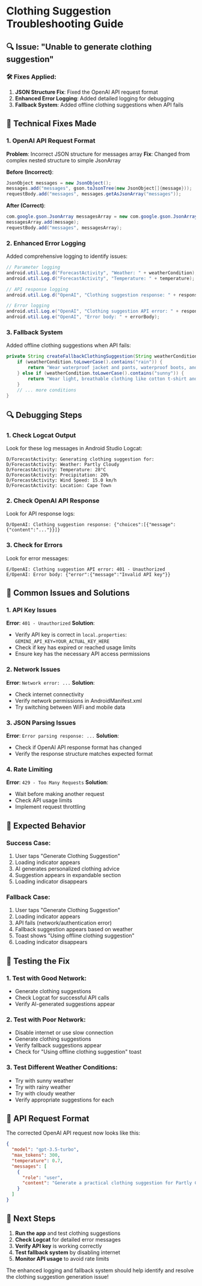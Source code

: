 # Clothing Suggestion Troubleshooting Guide

## 🔍 **Issue: "Unable to generate clothing suggestion"**

### **🛠️ Fixes Applied:**

1. **JSON Structure Fix**: Fixed the OpenAI API request format
2. **Enhanced Error Logging**: Added detailed logging for debugging
3. **Fallback System**: Added offline clothing suggestions when API fails

## 🔧 **Technical Fixes Made**

### **1. OpenAI API Request Format**
**Problem**: Incorrect JSON structure for messages array
**Fix**: Changed from complex nested structure to simple JsonArray

**Before (Incorrect)**:
```java
JsonObject messages = new JsonObject();
messages.add("messages", gson.toJsonTree(new JsonObject[]{message}));
requestBody.add("messages", messages.getAsJsonArray("messages"));
```

**After (Correct)**:
```java
com.google.gson.JsonArray messagesArray = new com.google.gson.JsonArray();
messagesArray.add(message);
requestBody.add("messages", messagesArray);
```

### **2. Enhanced Error Logging**
Added comprehensive logging to identify issues:

```java
// Parameter logging
android.util.Log.d("ForecastActivity", "Weather: " + weatherCondition);
android.util.Log.d("ForecastActivity", "Temperature: " + temperature);

// API response logging
android.util.Log.d("OpenAI", "Clothing suggestion response: " + responseBody);

// Error logging
android.util.Log.e("OpenAI", "Clothing suggestion API error: " + response.code());
android.util.Log.e("OpenAI", "Error body: " + errorBody);
```

### **3. Fallback System**
Added offline clothing suggestions when API fails:

```java
private String createFallbackClothingSuggestion(String weatherCondition, String temperature) {
    if (weatherCondition.toLowerCase().contains("rain")) {
        return "Wear waterproof jacket and pants, waterproof boots, and bring an umbrella...";
    } else if (weatherCondition.toLowerCase().contains("sunny")) {
        return "Wear light, breathable clothing like cotton t-shirt and shorts...";
    }
    // ... more conditions
}
```

## 🔍 **Debugging Steps**

### **1. Check Logcat Output**
Look for these log messages in Android Studio Logcat:

```
D/ForecastActivity: Generating clothing suggestion for:
D/ForecastActivity: Weather: Partly Cloudy
D/ForecastActivity: Temperature: 28°C
D/ForecastActivity: Precipitation: 20%
D/ForecastActivity: Wind Speed: 15.0 km/h
D/ForecastActivity: Location: Cape Town
```

### **2. Check OpenAI API Response**
Look for API response logs:

```
D/OpenAI: Clothing suggestion response: {"choices":[{"message":{"content":"..."}}]}
```

### **3. Check for Errors**
Look for error messages:

```
E/OpenAI: Clothing suggestion API error: 401 - Unauthorized
E/OpenAI: Error body: {"error":{"message":"Invalid API key"}}
```

## 🚨 **Common Issues and Solutions**

### **1. API Key Issues**
**Error**: `401 - Unauthorized`
**Solution**: 
- Verify API key is correct in `local.properties`: `GEMINI_API_KEY=YOUR_ACTUAL_KEY_HERE`
- Check if key has expired or reached usage limits
- Ensure key has the necessary API access permissions

### **2. Network Issues**
**Error**: `Network error: ...`
**Solution**:
- Check internet connectivity
- Verify network permissions in AndroidManifest.xml
- Try switching between WiFi and mobile data

### **3. JSON Parsing Issues**
**Error**: `Error parsing response: ...`
**Solution**:
- Check if OpenAI API response format has changed
- Verify the response structure matches expected format

### **4. Rate Limiting**
**Error**: `429 - Too Many Requests`
**Solution**:
- Wait before making another request
- Check API usage limits
- Implement request throttling

## 📱 **Expected Behavior**

### **Success Case**:
1. User taps "Generate Clothing Suggestion"
2. Loading indicator appears
3. AI generates personalized clothing advice
4. Suggestion appears in expandable section
5. Loading indicator disappears

### **Fallback Case**:
1. User taps "Generate Clothing Suggestion"
2. Loading indicator appears
3. API fails (network/authentication error)
4. Fallback suggestion appears based on weather
5. Toast shows "Using offline clothing suggestion"
6. Loading indicator disappears

## 🧪 **Testing the Fix**

### **1. Test with Good Network**:
- Generate clothing suggestions
- Check Logcat for successful API calls
- Verify AI-generated suggestions appear

### **2. Test with Poor Network**:
- Disable internet or use slow connection
- Generate clothing suggestions
- Verify fallback suggestions appear
- Check for "Using offline clothing suggestion" toast

### **3. Test Different Weather Conditions**:
- Try with sunny weather
- Try with rainy weather
- Try with cloudy weather
- Verify appropriate suggestions for each

## 🔧 **API Request Format**

The corrected OpenAI API request now looks like this:

```json
{
  "model": "gpt-3.5-turbo",
  "max_tokens": 300,
  "temperature": 0.7,
  "messages": [
    {
      "role": "user",
      "content": "Generate a practical clothing suggestion for Partly Cloudy weather in Cape Town. Temperature: 28°C, Precipitation chance: 20%, Wind speed: 15 km/h..."
    }
  ]
}
```

## 🚀 **Next Steps**

1. **Run the app** and test clothing suggestions
2. **Check Logcat** for detailed error messages
3. **Verify API key** is working correctly
4. **Test fallback system** by disabling internet
5. **Monitor API usage** to avoid rate limits

The enhanced logging and fallback system should help identify and resolve the clothing suggestion generation issue!



